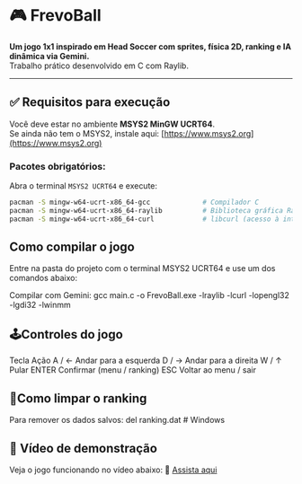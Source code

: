 # 🎮 FrevoBall

**Um jogo 1x1 inspirado em Head Soccer com sprites, física 2D, ranking e IA dinâmica via Gemini.**  
Trabalho prático desenvolvido em C com Raylib.

---

## ✅ Requisitos para execução

Você deve estar no ambiente **MSYS2 MinGW UCRT64**.  
Se ainda não tem o MSYS2, instale aqui: [https://www.msys2.org](https://www.msys2.org)

### Pacotes obrigatórios:

Abra o terminal `MSYS2 UCRT64` e execute:

```bash
pacman -S mingw-w64-ucrt-x86_64-gcc             # Compilador C
pacman -S mingw-w64-ucrt-x86_64-raylib          # Biblioteca gráfica Raylib
pacman -S mingw-w64-ucrt-x86_64-curl            # libcurl (acesso à internet)
```

## Como compilar o jogo
Entre na pasta do projeto com o terminal MSYS2 UCRT64 e use um dos comandos abaixo:

Compilar com Gemini: gcc main.c -o FrevoBall.exe -lraylib -lcurl -lopengl32 -lgdi32 -lwinmm

## 🕹Controles do jogo
  Tecla	Ação
      A / ←	Andar para a esquerda
      D / →	Andar para a direita
      W / ↑	Pular
    ENTER	Confirmar (menu / ranking)
    ESC	Voltar ao menu / sair

## 🧼Como limpar o ranking
Para remover os dados salvos: del ranking.dat  # Windows

## 🎥 Vídeo de demonstração

Veja o jogo funcionando no vídeo abaixo:
🔗 [Assista aqui](https://drive.google.com/file/d/1c4_SmHCNGUYUVUIZcjgGTbnDz_QDsLZH/view?usp=drive_link)
